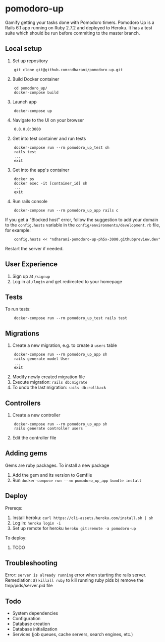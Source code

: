 # pomodoro-up

Gamify getting your tasks done with Pomodoro timers. Pomodoro Up is a Rails 6.1 app running on Ruby 2.7.2 and deployed to Heroku. It has a test suite which should be run before commiting to the master branch.

## Local setup

1. Set up repository

```
    git clone git@github.com:ndharani/pomodoro-up.git
```

2. Build Docker container

```
    cd pomodoro_up/
    docker-compose build
```

3. Launch app

```
    docker-compose up
```

4. Navigate to the UI on your browser

```
    0.0.0.0:3000
```

2. Get into test container and run tests

```
    docker-compose run --rm pomodoro_up_test sh
    rails test
    ...
    exit
```

3. Get into the app's container

```
    docker ps
    docker exec -it [container_id] sh
    ...
    exit
```

4. Run rails console

```
    docker-compose run --rm pomodoro_up_app rails c
```

If you get a "Blocked host" error, follow the suggestion to add your domain to the `config.hosts` variable in the `config/environments/development.rb` file, for example:

```
    config.hosts << "ndharani-pomodoro-up-ph5x-3000.githubpreview.dev"
```

Restart the server if needed.

## User Experience

1. Sign up at `/signup`
2. Log in at `/login` and get redirected to your homepage

## Tests

To run tests:

```
    docker-compose run --rm pomodoro_up_test rails test
```

## Migrations

1. Create a new migration, e.g. to create a `users` table

```
    docker-compose run --rm pomodoro_up_app sh
    rails generate model User
    ...
    exit
```

2. Modify newly created migration file
3. Execute migration: `rails db:migrate`
4. To undo the last migration: `rails db:rollback`

## Controllers

1. Create a new controller

```
    docker-compose run --rm pomodoro_up_app sh
    rails generate controller users
```

2. Edit the controller file

## Adding gems

Gems are ruby packages. To install a new package

1. Add the gem and its version to Gemfile
2. Run `docker-compose run --rm pomodoro_up_app bundle install`

## Deploy

Prereqs:

1. Install heroku: `curl https://cli-assets.heroku.com/install.sh | sh`
2. Log in: `heroku login -i`
3. Set up remote for heroku `heroku git:remote -a pomodoro-up`

To deploy:

1. TODO

## Troubleshooting

Error: `server is already running` error when starting the rails server.  
Remediation:
a) `killall ruby` to kill running ruby pids
b) remove the tmp/pids/server.pid file

## Todo

-   System dependencies
-   Configuration
-   Database creation
-   Database initialization
-   Services (job queues, cache servers, search engines, etc.)
